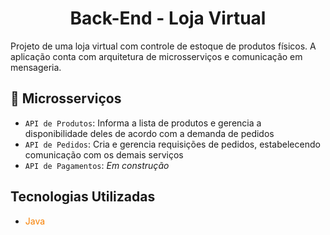<h1 align="center">
  Back-End - Loja Virtual
</h1>

<p>
  Projeto de uma loja virtual com controle de estoque de produtos físicos. A aplicação conta com arquitetura de microsserviços e comunicação em mensageria.
</p>

## :hammer: Microsserviços

- `API de Produtos`: Informa a lista de produtos e gerencia a disponibilidade deles de acordo com a demanda de pedidos 
- `API de Pedidos`: Cria e gerencia requisições de pedidos, estabelecendo comunicação com os demais serviços
- `API de Pagamentos`: *Em construção*

## Tecnologias Utilizadas
- <font color="#f77f00">Java</font>


